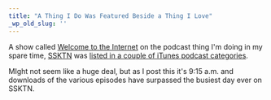 ```yaml
---
title: "A Thing I Do Was Featured Beside a Thing I Love"
_wp_old_slug: ''
---
```

<p>A show called <a href="http://ssktn.com/shows/welcome-to-the-internet/">Welcome to the Internet</a> on the podcast thing I'm doing in my spare time, <a href="http://www.ssktn.com">SSKTN</a> was <a href="http://ssktn.com/ssktnnews/welcome-to-the-internet-featured-in-itunes/">listed in a couple of iTunes podcast categories</a>.</p>
<p>MIght not seem like a huge deal, but as I post this it's 9:15 a.m. and downloads of the various episodes have surpassed the busiest day ever on SSKTN.</p>
